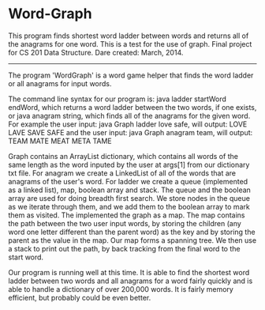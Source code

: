 # Word-Graph
This program finds shortest word ladder between words and returns all of the anagrams for one word. This is a test for the use of graph. Final project for CS 201 Data Structure. Dare created: March, 2014.

----------------------------------------------------------------------

The program 'WordGraph' is a word game helper that finds the word ladder or all anagrams for input words.

The command line syntax for our program is: java ladder startWord endWord, which returns a 
word ladder between the two words, if one exists, or java anagram string, which finds all of the 
anagrams for the given word. For example the user input: java Graph ladder love safe, will output:
LOVE
LAVE
SAVE
SAFE
and the user input: java Graph anagram team, will output:
TEAM
MATE
MEAT
META
TAME

Graph contains an ArrayList<String> dictionary, which contains all words of the same length
as the word inputed by the user at args[1] from our dictionary txt file. For anagram we create a 
LinkedList of all of the words that are anagrams of the user's word. For ladder we create a queue (implemented as 
a linked list), map, boolean array and stack. The queue and the boolean array are used for doing breadth first search. 
We store nodes in the queue as we iterate through them, and we add them to the boolean array to mark them as visited.
The implemented the graph as a map. The map contains the path between the two user input words, by storing 
the children (any word one letter different than the parent word) as the key and by storing the parent
as the value in the map. Our map forms a spanning tree. 
We then use a stack to print out the path, by back tracking from the final word to the start word.

Our program is running well at this time. It is able to find the shortest word ladder between two words
and all anagrams for a word fairly quickly and is able to handle a dictionary of over 200,000 words.
It is fairly memory efficient, but probably could be even better.
